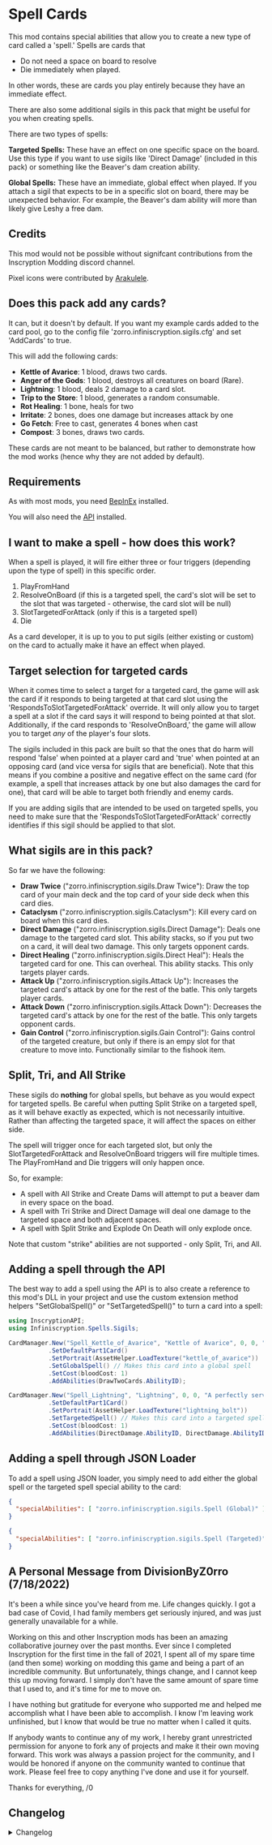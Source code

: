 # Spell Cards

This mod contains special abilities that allow you to create a new type of card called a 'spell.' Spells are cards that

- Do not need a space on board to resolve
- Die immediately when played.

In other words, these are cards you play entirely because they have an immediate effect.

There are also some additional sigils in this pack that might be useful for you when creating spells.

There are two types of spells:

**Targeted Spells:** These have an effect on one specific space on the board. Use this type if you want to use sigils like 'Direct Damage' (included in this pack) or something like the Beaver's dam creation ability.

**Global Spells:** These have an immediate, global effect when played. If you attach a sigil that expects to be in a specific slot on board, there may be unexpected behavior. For example, the Beaver's dam ability will more than likely give Leshy a free dam.

## Credits

This mod would not be possible without signifcant contributions from the Inscryption Modding discord channel.

Pixel icons were contributed by [Arakulele](https://inscryption.thunderstore.io/package/Arackulele/).

## Does this pack add any cards?

It can, but it doesn't by default. If you want my example cards added to the card pool, go to the config file 'zorro.infiniscryption.sigils.cfg' and set 'AddCards' to true.

This will add the following cards:

- **Kettle of Avarice**: 1 blood, draws two cards.
- **Anger of the Gods**: 1 blood, destroys all creatures on board (Rare).
- **Lightning**: 1 blood, deals 2 damage to a card slot.
- **Trip to the Store**: 1 blood, generates a random consumable.
- **Rot Healing**: 1 bone, heals for two
- **Irritate**: 2 bones, does one damage but increases attack by one
- **Go Fetch**: Free to cast, generates 4 bones when cast
- **Compost**: 3 bones, draws two cards.

These cards are not meant to be balanced, but rather to demonstrate how the mod works (hence why they are not added by default).

## Requirements

As with most mods, you need [BepInEx](https://inscryption.thunderstore.io/package/BepInEx/BepInExPack_Inscryption/) installed. 

You will also need the [API](https://inscryption.thunderstore.io/package/API_dev/API/) installed.

## I want to make a spell - how does this work?

When a spell is played, it will fire either three or four triggers (depending upon the type of spell) in this specific order.

1. PlayFromHand
2. ResolveOnBoard (if this is a targeted spell, the card's slot will be set to the slot that was targeted - otherwise, the card slot will be null)
3. SlotTargetedForAttack (only if this is a targeted spell)
4. Die

As a card developer, it is up to you to put sigils (either existing or custom) on the card to actually make it have an effect when played.

## Target selection for targeted cards

When it comes time to select a target for a targeted card, the game will ask the card if it responds to being targeted at that card slot using the 'RespondsToSlotTargetedForAttack' override. It will only allow you to target a spell at a slot if the card says it will respond to being pointed at that slot. Additionally, if the card responds to 'ResolveOnBoard,' the game will allow you to target *any* of the player's four slots.

The sigils included in this pack are built so that the ones that do harm will respond 'false' when pointed at a player card and 'true' when pointed at an opposing card (and vice versa for sigils that are beneficial). Note that this means if you combine a positive and negative effect on the same card (for example, a spell that increases attack by one but also damages the card for one), that card will be able to target both friendly and enemy cards.

If you are adding sigils that are intended to be used on targeted spells, you need to make sure that the 'RespondsToSlotTargetedForAttack' correctly identifies if this sigil should be applied to that slot.

## What sigils are in this pack?

So far we have the following:

- **Draw Twice** ("zorro.infiniscryption.sigils.Draw Twice"): Draw the top card of your main deck and the top card of your side deck when this card dies.
- **Cataclysm** ("zorro.infiniscryption.sigils.Cataclysm"): Kill every card on board when this card dies.
- **Direct Damage** ("zorro.infiniscryption.sigils.Direct Damage"): Deals one damage to the targeted card slot. This ability stacks, so if you put two on a card, it will deal two damage. This only targets opponent cards.
- **Direct Healing** ("zorro.infiniscryption.sigils.Direct Heal"): Heals the targeted card for one. This can overheal. This ability stacks. This only targets player cards.
- **Attack Up** ("zorro.infiniscryption.sigils.Attack Up"): Increases the targeted card's attack by one for the rest of the batle. This only targets player cards.
- **Attack Down** ("zorro.infiniscryption.sigils.Attack Down"): Decreases the targeted card's attack by one for the rest of the batle. This only targets opponent cards.
- **Gain Control** ("zorro.infiniscryption.sigils.Gain Control"): Gains control of the targeted creature, but only if there is an empy slot for that creature to move into. Functionally similar to the fishook item.

## Split, Tri, and All Strike
These sigils do **nothing** for global spells, but behave as you would expect for targeted spells. Be careful when putting Split Strike on a targeted spell, as it will behave exactly as expected, which is not necessarily intuitive. Rather than affecting the targeted space, it will affect the spaces on either side.

The spell will trigger once for each targeted slot, but only the SlotTargetedForAttack and ResolveOnBoard triggers will fire multiple times. The PlayFromHand and Die triggers will only happen once.

So, for example:
- A spell with All Strike and Create Dams will attempt to put a beaver dam in every space on the boad.
- A spell with Tri Strike and Direct Damage will deal one damage to the targeted space and both adjacent spaces.
- A spell with Split Strike and Explode On Death will only explode once.

Note that custom "strike" abilities are not supported - only Split, Tri, and All.

## Adding a spell through the API

The best way to add a spell using the API is to also create a reference to this mod's DLL in your project and use the custom extension method helpers "SetGlobalSpell()" or "SetTargetedSpell()" to turn a card into a spell:

```c#
using InscryptionAPI;
using Infiniscryption.Spells.Sigils;

CardManager.New("Spell_Kettle_of_Avarice", "Kettle of Avarice", 0, 0, "It allows you to draw two more cards")
           .SetDefaultPart1Card()
           .SetPortrait(AssetHelper.LoadTexture("kettle_of_avarice"))
           .SetGlobalSpell() // Makes this card into a global spell
           .SetCost(bloodCost: 1)
           .AddAbilities(DrawTwoCards.AbilityID);

CardManager.New("Spell_Lightning", "Lightning", 0, 0, "A perfectly serviceable amount of damage")
           .SetDefaultPart1Card()
           .SetPortrait(AssetHelper.LoadTexture("lightning_bolt"))
           .SetTargetedSpell() // Makes this card into a targeted spell
           .SetCost(bloodCost: 1)
           .AddAbilities(DirectDamage.AbilityID, DirectDamage.AbilityID);
```

## Adding a spell through JSON Loader

To add a spell using JSON loader, you simply need to add either the global spell or the targeted spell special ability to the card:

```json
{
  "specialAbilities": [ "zorro.infiniscryption.sigils.Spell (Global)" ]
}

{
  "specialAbilities": [ "zorro.infiniscryption.sigils.Spell (Targeted)" ]
}
```

## A Personal Message from DivisionByZ0rro (7/18/2022)

It's been a while since you've heard from me. Life changes quickly. I got a bad case of Covid, I had family members get seriously injured, and was just generally unavailable for a while. 

Working on this and other Inscryption mods has been an amazing collaborative journey over the past months. Ever since I completed Inscryption for the first time in the fall of 2021, I spent all of my spare time (and then some) working on modding this game and being a part of an incredible community. But unfortunately, things change, and I cannot keep this up moving forward. I simply don't have the same amount of spare time that I used to, and it's time for me to move on.

I have nothing but gratitude for everyone who supported me and helped me accomplish what I have been able to accomplish. I know I'm leaving work unfinished, but I know that would be true no matter when I called it quits.

If anybody wants to continue any of my work, I hereby grant unrestricted permission for anyone to fork any of projects and make it their own moving forward. This work was always a passion project for the community, and I would be honored if anyone on the community wanted to continue that work. Please feel free to copy anything I've done and use it for yourself.

Thanks for everything,
/0


## Changelog

<details>
<summary>Changelog</summary>

2.0.1
- A final message from DivisionByZorro

2.0
- Updated documentation for Kaycee's Mod API and required that API as a dependency.

1.2.7
- Added pixel icons for compatibility with GBC mode

1.2.6
- Prevented the game from soft locking if you back out of casting a spell partway through sacrificing creatures.

1.2.5
- Fixed texture loading defect to prevent crashes when spell cards appear in certain situations for the first time.
- Updated mod to have a dependency on the unofficial patch as opposed to the standalone visually stackable sigils mod.

1.2.4
- Added the fishhook sigil

1.2.3
- Bad manifest.json. My bad. :(

1.2.2
- Updated to be dependent on the Stackable Sigils mod. This makes spell creation with modular sigils far more user friendly.

1.2.1
- Fixed defect with Attack Up and Attack Down where they were not properly attaching to cards.
- Fixed defect where sometimes creatures could not be played after casting targeted spells.
- Added more example cards to the pool.

1.2
- Added targeting logic for targeting spells. They will now only allow you to select valid targets.
- Added support for split strike, tri strike, and all strike
- Added modular, stackable sigils for spell creation.

1.1
- Added support for targeted spells.
- Fixed card animations

1.0
- Initial version. Adds global spells.
</details>